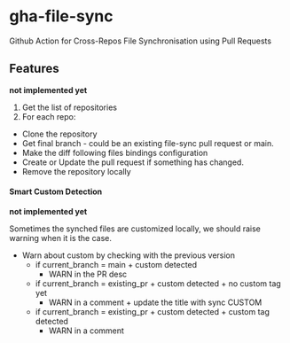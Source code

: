 # gha-file-sync
Github Action for Cross-Repos File Synchronisation using Pull Requests


## Features

**not implemented yet**

1. Get the list of repositories
2. For each repo:
  - Clone the repository
  - Get final branch - could be an existing file-sync pull request or main.
  - Make the diff following files bindings configuration
  - Create or Update the pull request if something has changed.
  - Remove the repository locally

#### Smart Custom Detection

**not implemented yet**

Sometimes the synched files are customized locally, we should raise warning when it is the case.

-  Warn about custom by checking with the previous version
    - if current_branch = main + custom detected
        - WARN in the PR desc
    - if current_branch = existing_pr + custom detected + no custom tag yet
      - WARN in a comment + update the title with sync CUSTOM
    - if current_branch = existing_pr + custom detected + custom tag detected
        - WARN in a comment

